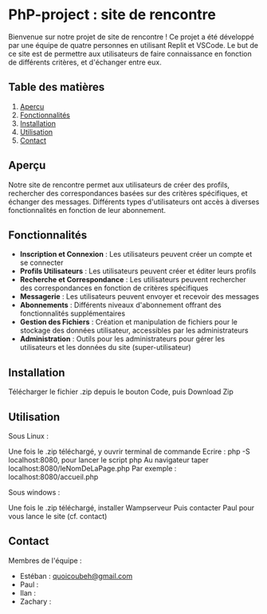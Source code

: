 ﻿# PhP-project : site de rencontre

Bienvenue sur notre projet de site de rencontre ! Ce projet a été développé par une équipe de quatre personnes en utilisant Replit et VSCode. 
Le but de ce site est de permettre aux utilisateurs de faire connaissance en fonction de différents critères, et d'échanger entre eux. 

## Table des matières

1. [Aperçu](#aperçu)
2. [Fonctionnalités](#fonctionnalités)
3. [Installation](#installation)
4. [Utilisation](#utilisation)
5. [Contact](#contact)

## Aperçu


Notre site de rencontre permet aux utilisateurs de créer des profils, 
rechercher des correspondances basées sur des critères spécifiques, et échanger des messages. 
Différents types d'utilisateurs ont accès à diverses fonctionnalités en fonction de leur abonnement.

## Fonctionnalités

- **Inscription et Connexion** : Les utilisateurs peuvent créer un compte et se connecter
- **Profils Utilisateurs** : Les utilisateurs peuvent créer et éditer leurs profils
- **Recherche et Correspondance** : Les utilisateurs peuvent rechercher des correspondances en fonction de critères spécifiques
- **Messagerie** : Les utilisateurs peuvent envoyer et recevoir des messages
- **Abonnements** : Différents niveaux d'abonnement offrant des fonctionnalités supplémentaires
- **Gestion des Fichiers** : Création et manipulation de fichiers pour le stockage des données utilisateur, accessibles par les administrateurs
- **Administration** : Outils pour les administrateurs pour gérer les utilisateurs et les données du site (super-utilisateur)

## Installation

Télécharger le fichier .zip depuis le bouton Code, puis Download Zip

## Utilisation

Sous Linux :

Une fois le .zip téléchargé, y ouvrir terminal de commande
Ecrire : php -S localhost:8080, pour lancer le script php
Au navigateur taper localhost:8080/leNomDeLaPage.php
Par exemple : localhost:8080/accueil.php

Sous windows :

Une fois le .zip téléchargé, installer Wampserveur
Puis contacter Paul pour vous lance le site (cf. contact)

## Contact

Membres de l'équipe :

- Estéban : quoicoubeh@gmail.com
- Paul :
- Ilan : 
- Zachary :

